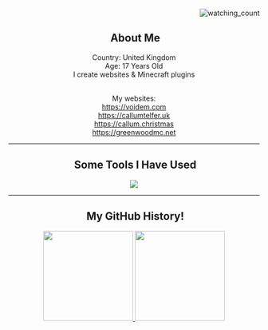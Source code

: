 <div align= "right">
  </br><img src="https://komarev.com/ghpvc/?username=voidemlive&color=blue" alt="watching_count" /> 
</div>
<div align= "center">
<h2> &nbsp;About Me</h2>
Country: United Kingdom
</br>Age: 17 Years Old
</br>I create websites & Minecraft plugins

</br>My websites:<br>
https://voidem.com <br>
https://callumtelfer.uk <br>
https://callum.christmas <br>
https://greenwoodmc.net<br>
</div>

---

<div align= "center">
<h2> &nbsp;Some Tools I Have Used</h2>
<img src="https://skillicons.dev/icons?i=bash,blender,cs,cloudflare,codepen,css,debian,discord,discordjs,docker,eclipse,git,github,gitlab,gradle,html,idea,java,js,jquery,kotlin,linkedin,linux,lua,md,maven,mysql,nginx,nodejs,notion,npm,ps,php,phpstorm,postman,powershell,pycharm,py,robloxstudio,sqlite,stackoverflow,tailwind,ts,ubuntu,visualstudio,vscode,webpack,windows,wordpress&perline=7" />
</div>

---

<div align= "center">
<h2> &nbsp;My GitHub History!</h2>

<a href="https://github.com/voidemlive">
  <img height="180em" src="https://github-readme-stats.vercel.app/api?username=voidemlive&theme=noctis_minimus&show_icons=true&hide_rank=true" />
  <img height="180em" src="https://github-readme-stats.vercel.app/api/top-langs/?username=voidemlive&theme=noctis_minimus&layout=compact"/>
</a>
</div>
